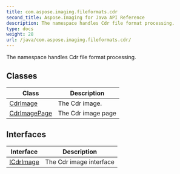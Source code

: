 ```yaml
---
title: com.aspose.imaging.fileformats.cdr
second_title: Aspose.Imaging for Java API Reference
description: The namespace handles Cdr file format processing.
type: docs
weight: 28
url: /java/com.aspose.imaging.fileformats.cdr/
---
```


The namespace handles Cdr file format processing.


## Classes

| Class | Description |
| --- | --- |
| [CdrImage](../com.aspose.imaging.fileformats.cdr/cdrimage) | The Cdr image. |
| [CdrImagePage](../com.aspose.imaging.fileformats.cdr/cdrimagepage) | The Cdr image page |

## Interfaces

| Interface | Description |
| --- | --- |
| [ICdrImage](../com.aspose.imaging.fileformats.cdr/icdrimage) | The Cdr image interface |
